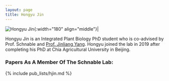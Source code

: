 ```yaml
---
layout: page
title: Hongyu Jin
---
```


![Hongyu Jin](/images/People_Images/Hongyu.jpg){:width="180" align="middle"}|

Hongyu Jin is an Integrated Plant Biology PhD student who is co-advised by Prof. Schnable and [Prof. Jinliang Yang](https://jyanglab.com/). Hongyu joined the lab in 2019 after completing his PhD at Chia Agricultural University in Beijing.

### Papers As A Member Of The Schnable Lab:

{% include pub_lists/hjin.md %}
